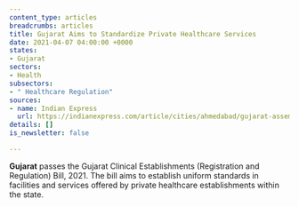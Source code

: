 ```yaml
---
content_type: articles
breadcrumbs: articles
title: Gujarat Aims to Standardize Private Healthcare Services
date: 2021-04-07 04:00:00 +0000
states:
- Gujarat
sectors:
- Health
subsectors:
- " Healthcare Regulation"
sources:
- name: Indian Express
  url: https://indianexpress.com/article/cities/ahmedabad/gujarat-assembly-passes-bill-to-regulate-private-healthcare-sector-7254977/
details: []
is_newsletter: false

---
```

**Gujarat** passes the Gujarat Clinical Establishments (Registration and Regulation) Bill, 2021. The bill aims to establish uniform standards in facilities and services offered by private healthcare establishments within the state.
